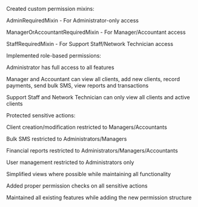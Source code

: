 Created custom permission mixins:

AdminRequiredMixin - For Administrator-only access

ManagerOrAccountantRequiredMixin - For Manager/Accountant access

StaffRequiredMixin - For Support Staff/Network Technician access

Implemented role-based permissions:

Administrator has full access to all features

Manager and Accountant can view all clients, add new clients, record payments, send bulk SMS, view reports and transactions

Support Staff and Network Technician can only view all clients and active clients

Protected sensitive actions:

Client creation/modification restricted to Managers/Accountants

Bulk SMS restricted to Administrators/Managers

Financial reports restricted to Administrators/Managers/Accountants

User management restricted to Administrators only

Simplified views where possible while maintaining all functionality

Added proper permission checks on all sensitive actions

Maintained all existing features while adding the new permission structure
